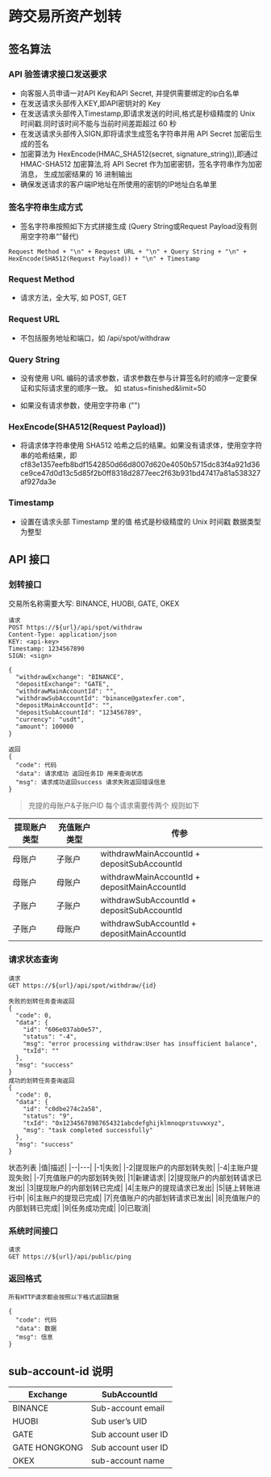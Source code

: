 # 跨交易所资产划转

## 签名算法

### API 验签请求接口发送要求

+ 向客服人员申请一对API Key和API Secret, 并提供需要绑定的ip白名单
+ 在发送请求头部传入KEY,即API密钥对的 Key
+ 在发送请求头部传入Timestamp,即请求发送的时间,格式是秒级精度的 Unix 时间戳.同时该时间不能与当前时间差距超过 60 秒
+ 在发送请求头部传入SIGN,即将请求生成签名字符串并用 API Secret 加密后生成的签名
+ 加密算法为 HexEncode(HMAC_SHA512(secret, signature_string)),即通过 HMAC-SHA512 加密算法,将 API Secret 作为加密密钥，签名字符串作为加密消息， 生成加密结果的
  16 进制输出
+ 确保发送请求的客户端IP地址在所使用的密钥的IP地址白名单里

### 签名字符串生成方式

+ 签名字符串按照如下方式拼接生成 (Query String或Request Payload没有则用空字符串“”替代)

```
Request Method + "\n" + Request URL + "\n" + Query String + "\n" + HexEncode(SHA512(Request Payload)) + "\n" + Timestamp
```

### Request Method

+ 请求方法，全大写, 如 POST, GET

### Request URL

+ 不包括服务地址和端口，如 /api/spot/withdraw

### Query String

+ 没有使用 URL 编码的请求参数，请求参数在参与计算签名时的顺序一定要保证和实际请求里的顺序一致。 如 status=finished&limit=50

+ 如果没有请求参数，使用空字符串 ("")

### HexEncode(SHA512(Request Payload))

+ 将请求体字符串使用 SHA512 哈希之后的结果。如果没有请求体，使用空字符串的哈希结果，即
  cf83e1357eefb8bdf1542850d66d8007d620e4050b5715dc83f4a921d36ce9ce47d0d13c5d85f2b0ff8318d2877eec2f63b931bd47417a81a538327af927da3e

### Timestamp

+ 设置在请求头部 Timestamp 里的值 格式是秒级精度的 Unix 时间戳 数据类型为整型

## API 接口

### 划转接口

交易所名称需要大写: BINANCE, HUOBI, GATE, OKEX

```
请求
POST https://${url}/api/spot/withdraw
Content-Type: application/json
KEY: <api-key>
Timestamp: 1234567890
SIGN: <sign>

{
  "withdrawExchange": "BINANCE",
  "depositExchange": "GATE",
  "withdrawMainAccountId": "",
  "withdrawSubAccountId": "binance@gatexfer.com",
  "depositMainAccountId": "",
  "depositSubAccountId": "123456789",
  "currency": "usdt",
  "amount": 100000
}

返回
{  
  "code": 代码
  "data": 请求成功 返回任务ID 用来查询状态
  "msg": 请求成功返回success 请求失败返回错误信息
}
```
>充提的母账户&子账户ID 每个请求需要传两个 规则如下

| 提现账户类型 | 充值账户类型 | 传参                                            |
|--------|--------|-----------------------------------------------|
| 母账户    | 子账户    | withdrawMainAccountId + depositSubAccountId   |
| 母账户    | 母账户    | withdrawMainAccountId + depositMainAccountId  |
| 子账户    | 子账户    | withdrawSubAccountId +  depositSubAccountId   |
| 子账户    | 母账户    | withdrawSubAccountId +   depositMainAccountId |


### 请求状态查询

```
请求
GET https://${url}/api/spot/withdraw/{id}

失败的划转任务查询返回 
{
  "code": 0,
  "data": {
    "id": "606e037ab0e57",
    "status": "-4",
    "msg": "error processing withdraw:User has insufficient balance",
    "txId": ""
  },
  "msg": "success"
}
成功的划转任务查询返回
{
  "code": 0,
  "data": {
    "id": "c0dbe274c2a58",
    "status": "9",
    "txId": "0x12345678987654321abcdefghijklmnoqprstuvwxyz",
    "msg": "task completed successfully"
  },
  "msg": "success"
}
```
状态列表
|值|描述|
|--|---|
|-1|失败|
|-2|提现账户的内部划转失败|
|-4|主账户提现失败|
|-7|充值账户的内部划转失败|
|1|新建请求|
|2|提现账户的内部划转请求已发出|
|3|提现账户的内部划转已完成|
|4|主账户的提现请求已发出|
|5|链上转账进行中|
|6|主账户的提现已完成|
|7|充值账户的内部划转请求已发出|
|8|充值账户的内部划转已完成|
|9|任务成功完成|
|0|已取消|

### 系统时间接口

```
请求
GET https://${url}/api/public/ping
```

### 返回格式

```
所有HTTP请求都会按照以下格式返回数据

{  
  "code": 代码
  "data": 数据
  "msg": 信息
}
```

## sub-account-id 说明

| Exchange | SubAccountId        |
|----------|---------------------|
| BINANCE  | Sub-account email   |
| HUOBI    | Sub user’s UID      |
| GATE     | Sub account user ID |
| GATE HONGKONG     | Sub account user ID |
| OKEX     | sub-account name    |
